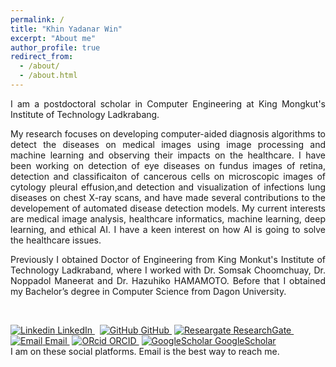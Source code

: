 ```yaml
---
permalink: /
title: "Khin Yadanar Win"
excerpt: "About me"
author_profile: true
redirect_from: 
  - /about/
  - /about.html
---
```


<p align="justify">I am a postdoctoral scholar in Computer Engineering at King Mongkut's Institute of Technology Ladkrabang.</p>

<p align="justify">My research focuses on developing computer-aided diagnosis algorithms to detect the diseases on medical images using image processing and machine learning and observing their impacts on the healthcare. I have been working on detection of eye diseases on fundus images of retina, detection and classificaiton of cancerous cells on microscopic images of cytology pleural effusion,and detection and visualization of infections lung diseases on chest X-ray scans, and have made several contributions to the developement of automated disease detection models. My current interests are medical image analysis, healthcare informatics, machine learning, deep learning, and ethical AI. I have a keen interest on how AI is going to solve the healthcare issues.</p>

<p align="justify">Previously I obtained Doctor of Engineering from King Monkut's Institute of Technology Ladkraband, where I worked with Dr. Somsak Choomchuay, Dr. Noppadol Maneerat and Dr. Hazuhiko HAMAMOTO. Before that I obtained my Bachelor’s degree in Computer Science from Dagon University.</p> <br/>

[![Linkedin](https://i.stack.imgur.com/gVE0j.png)          LinkedIn            ](https://www.linkedin.com/)
&nbsp;
[![GitHub](https://i.stack.imgur.com/tskMh.png)      GitHub             ](https://github.com/)&nbsp;[![Researgate](https://i.stack.imgur.com/a49kg.png)        ResearchGate          ](https://github.com/)&nbsp;[![Email](https://i.stack.imgur.com/wszAd.png)        Email           ](https://github.com/)&nbsp;[![ORcid](https://i.stack.imgur.com/Au4eV.png)        ORCID           ](https://github.com/)&nbsp;[![GoogleScholar](https://i.stack.imgur.com/Rfgco.png) GoogleScholar](https://github.com/)\
I am on these social platforms. Email is the best way to reach me.
